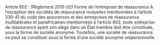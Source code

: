 Article 802 : _(Règlement 2015-02)_ Forme de l’entreprise de réassurance
A l’exception des sociétés de réassurance mutuelles mentionnées à l’article 330-41 du code des assurances et des entreprises de réassurance multilatérales et panafricaines mentionnées à l’article 803, toute entreprise de réassurance ayant son siège dans un État membre doit être constituée, sous la forme de société anonyme.
Toutefois, une société de réassurance ne peut se constituer sous la forme d’une société anonyme unipersonnelle.